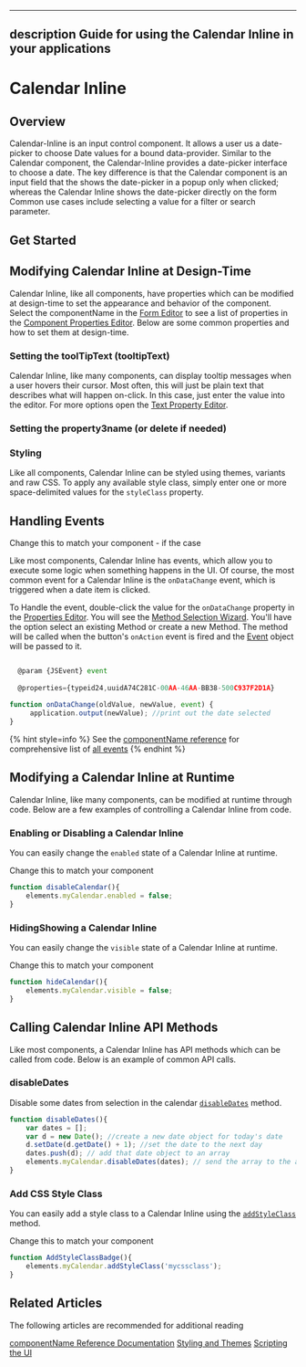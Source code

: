 
---
description Guide for using the Calendar Inline in your applications
---

# Calendar Inline

## Overview


Calendar-Inline is an input control component. It allows a user us a date-picker to choose Date values for a bound data-provider.
Similar to the Calendar component, the Calendar-Inline provides a date-picker interface to choose a date. The key difference is that the Calendar component is an input field that the shows the date-picker in a popup only when clicked; whereas the Calendar Inline shows the date-picker directly on the form
Common use cases include selecting a value for a filter or search parameter.

## Get Started



## Modifying Calendar Inline at Design-Time

Calendar Inline, like all components, have properties which can be modified at design-time to set the appearance and behavior of the component. Select the componentName in the [Form Editor](..........referencereadme_servoycorepage-3object-editorsform-editor.md) to see a list of properties in the [Component Properties Editor](..........referencereadme_servoycorepage-3object-editorscomponent-properties-editor.md). Below are some common properties and how to set them at design-time.


### Setting the toolTipText (tooltipText)


Calendar Inline, like many components, can display tooltip messages when a user hovers their cursor. Most often, this will just be plain text that describes what will happen on-click. In this case, just enter the value into the editor. For more options open the [Text Property Editor](..........referencereadme_servoycorepage-3object-editorstext-property-editor.md).

### Setting the property3name (or delete if needed)
				

### Styling

Like all components, Calendar Inline can be styled using themes, variants and raw CSS. To apply any available style class, simply enter one or more space-delimited values for the `styleClass` property.


## Handling Events

Change this to match your component - if the case 

Like most components, Calendar Inline has events, which allow you to execute some logic when something happens in the UI. Of course, the most common event for a Calendar Inline is the `onDataChange` event, which is triggered when a date item is clicked.

To Handle the event, double-click the value for the `onDataChange` property in the [Properties Editor](..........referencereadme_servoycorepage-3object-editorscomponent-properties-editor.md). You will see the [Method Selection Wizard](..........referencereadme_servoycorepage-3object-editorsmethod-selection-wizard.md). You'll have the option select an existing Method or create a new Method. The method will be called when the button's `onAction` event is fired and the [Event](..........referencereadme_servoycoredev-apiapplicationjsevent.md) object will be passed to it.



```javascript

  @param {JSEvent} event
 
  @properties={typeid24,uuidA74C281C-00AA-46AA-BB38-500C937F2D1A}
 
function onDataChange(oldValue, newValue, event) {
	 application.output(newValue); //print out the date selected
}
```

{% hint style=info %}
See the [componentName reference]() for comprehensive list of [all events]()
{% endhint %}



## Modifying a Calendar Inline at Runtime

Calendar Inline, like many components, can be modified at runtime through code. Below are a few examples of controlling a Calendar Inline from code.

### Enabling  or Disabling a Calendar Inline

You can easily change the `enabled` state of a Calendar Inline at runtime.


Change this to match your component 
```javascript
function disableCalendar(){
	elements.myCalendar.enabled = false;
}
```

### HidingShowing a Calendar Inline

You can easily change the `visible` state of a Calendar Inline at runtime.


Change this to match your component 
```javascript
function hideCalendar(){
	elements.myCalendar.visible = false;
}
```


## Calling Calendar Inline API Methods

Like most components, a Calendar Inline has API methods which can be called from code. Below is an example of common API calls.

### disableDates


Disable some dates from selection in the calendar [`disableDates`]() method.

```javascript
function disableDates(){
	var dates = [];
	var d = new Date(); //create a new date object for today's date
	d.setDate(d.getDate() + 1); //set the date to the next day
	dates.push(d); // add that date object to an array
	elements.myCalendar.disableDates(dates); // send the array to the api which will then disable the day after today.
}
```


### Add CSS Style Class 

You can easily add a style class to a Calendar Inline using the [`addStyleClass`]() method.


Change this to match your component 
```javascript
function AddStyleClassBadge(){
	elements.myCalendar.addStyleClass('mycssclass');
}
```


## Related Articles

The following articles are recommended for additional reading

 [componentName Reference Documentation]()
 [Styling and Themes](....styling-and-themes)
 [Scripting the UI](......programming-guidescripting-the-ui)